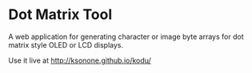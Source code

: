 # Dot Matrix Tool

A web application for generating character or image byte arrays for dot matrix style OLED or LCD displays.

Use it live at http://ksonone.github.io/kodu/
